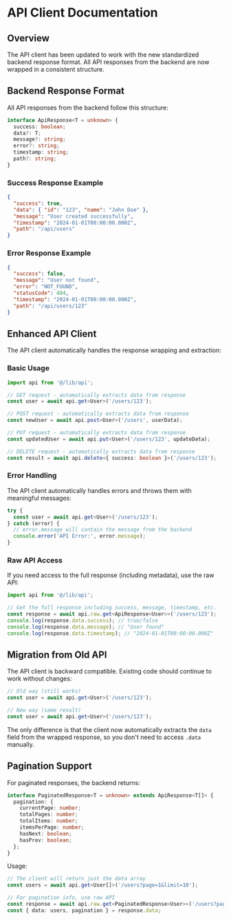 # API Client Documentation

## Overview

The API client has been updated to work with the new standardized backend response format. All API responses from the backend are now wrapped in a consistent structure.

## Backend Response Format

All API responses from the backend follow this structure:

```typescript
interface ApiResponse<T = unknown> {
  success: boolean;
  data?: T;
  message?: string;
  error?: string;
  timestamp: string;
  path?: string;
}
```

### Success Response Example
```json
{
  "success": true,
  "data": { "id": "123", "name": "John Doe" },
  "message": "User created successfully",
  "timestamp": "2024-01-01T00:00:00.000Z",
  "path": "/api/users"
}
```

### Error Response Example
```json
{
  "success": false,
  "message": "User not found",
  "error": "NOT_FOUND",
  "statusCode": 404,
  "timestamp": "2024-01-01T00:00:00.000Z",
  "path": "/api/users/123"
}
```

## Enhanced API Client

The API client automatically handles the response wrapping and extraction:

### Basic Usage

```typescript
import api from '@/lib/api';

// GET request - automatically extracts data from response
const user = await api.get<User>('/users/123');

// POST request - automatically extracts data from response
const newUser = await api.post<User>('/users', userData);

// PUT request - automatically extracts data from response
const updatedUser = await api.put<User>('/users/123', updateData);

// DELETE request - automatically extracts data from response
const result = await api.delete<{ success: boolean }>('/users/123');
```

### Error Handling

The API client automatically handles errors and throws them with meaningful messages:

```typescript
try {
  const user = await api.get<User>('/users/123');
} catch (error) {
  // error.message will contain the message from the backend
  console.error('API Error:', error.message);
}
```

### Raw API Access

If you need access to the full response (including metadata), use the raw API:

```typescript
import api from '@/lib/api';

// Get the full response including success, message, timestamp, etc.
const response = await api.raw.get<ApiResponse<User>>('/users/123');
console.log(response.data.success); // true/false
console.log(response.data.message); // "User found"
console.log(response.data.timestamp); // "2024-01-01T00:00:00.000Z"
```

## Migration from Old API

The API client is backward compatible. Existing code should continue to work without changes:

```typescript
// Old way (still works)
const user = await api.get<User>('/users/123');

// New way (same result)
const user = await api.get<User>('/users/123');
```

The only difference is that the client now automatically extracts the `data` field from the wrapped response, so you don't need to access `.data` manually.

## Pagination Support

For paginated responses, the backend returns:

```typescript
interface PaginatedResponse<T = unknown> extends ApiResponse<T[]> {
  pagination: {
    currentPage: number;
    totalPages: number;
    totalItems: number;
    itemsPerPage: number;
    hasNext: boolean;
    hasPrev: boolean;
  };
}
```

Usage:

```typescript
// The client will return just the data array
const users = await api.get<User[]>('/users?page=1&limit=10');

// For pagination info, use raw API
const response = await api.raw.get<PaginatedResponse<User>>('/users?page=1&limit=10');
const { data: users, pagination } = response.data;
``` 
